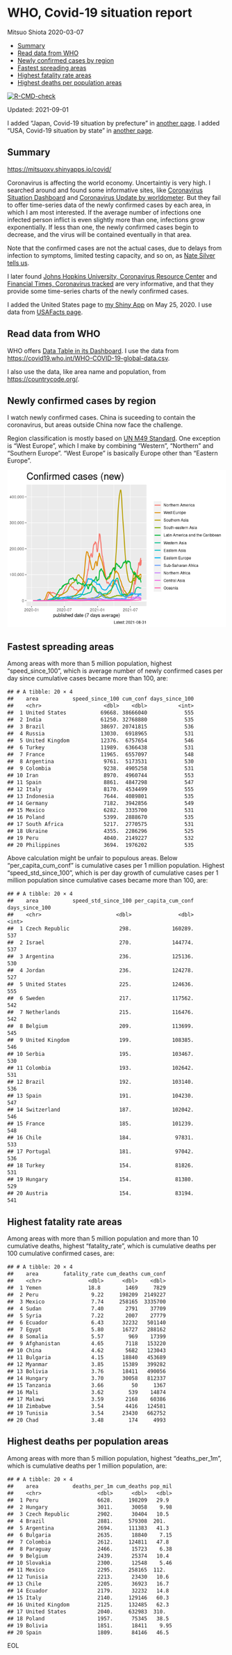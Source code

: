 WHO, Covid-19 situation report
================
Mitsuo Shiota
2020-03-07

-   [Summary](#summary)
-   [Read data from WHO](#read-data-from-who)
-   [Newly confirmed cases by region](#newly-confirmed-cases-by-region)
-   [Fastest spreading areas](#fastest-spreading-areas)
-   [Highest fatality rate areas](#highest-fatality-rate-areas)
-   [Highest deaths per population
    areas](#highest-deaths-per-population-areas)

<!-- badges: start -->

[![R-CMD-check](https://github.com/mitsuoxv/covid/workflows/R-CMD-check/badge.svg)](https://github.com/mitsuoxv/covid/actions)
<!-- badges: end -->

Updated: 2021-09-01

I added “Japan, Covid-19 situation by prefecture” in [another
page](Japan.md). I added “USA, Covid-19 situation by state” in [another
page](USA.md).

## Summary

<https://mitsuoxv.shinyapps.io/covid/>

Coronavirus is affecting the world economy. Uncertaintiy is very high. I
searched around and found some informative sites, like [Coronavirus
Situation
Dashboard](https://who.maps.arcgis.com/apps/opsdashboard/index.html#/c88e37cfc43b4ed3baf977d77e4a0667)
and [Coronavirus Update by
worldometer](https://www.worldometers.info/coronavirus/). But they fail
to offer time-series data of the newly confirmed cases by each area, in
which I am most interested. If the average number of infections one
infected person inflict is even slightly more than one, infections grow
exponentially. If less than one, the newly confirmed cases begin to
decrease, and the virus will be contained eventually in that area.

Note that the confirmed cases are not the actual cases, due to delays
from infection to symptoms, limited testing capacity, and so on, as
[Nate Silver tells
us](https://fivethirtyeight.com/features/coronavirus-case-counts-are-meaningless/).

I later found [Johns Hopkins University, Coronavirus Resource
Center](https://coronavirus.jhu.edu/) and [Financial Times, Coronavirus
tracked](https://www.ft.com/content/a26fbf7e-48f8-11ea-aeb3-955839e06441)
are very informative, and that they provide some time-series charts of
the newly confirmed cases.

I added the United States page to [my Shiny
App](https://mitsuoxv.shinyapps.io/covid/) on May 25, 2020. I use data
from [USAFacts
page](https://usafacts.org/visualizations/coronavirus-covid-19-spread-map/).

## Read data from WHO

WHO offers [Data Table in its Dashboard](https://covid19.who.int/table).
I use the data from
<https://covid19.who.int/WHO-COVID-19-global-data.csv>.

I also use the data, like area name and population, from
<https://countrycode.org/>.

## Newly confirmed cases by region

I watch newly confirmed cases. China is suceeding to contain the
coronavirus, but areas outside China now face the challenge.

Region classification is mostly based on [UN M49
Standard](https://unstats.un.org/unsd/methodology/m49/). One exception
is “West Europe”, which I make by combining “Western”, “Northern” and
“Southern Europe”. “West Europe” is basically Europe other than “Eastern
Europe”.

![](README_files/figure-gfm/chart-1.png)<!-- -->

## Fastest spreading areas

Among areas with more than 5 million population, highest
“speed\_since\_100”, which is average number of newly confirmed cases
per day since cumulative cases became more than 100, are:

    ## # A tibble: 20 × 4
    ##    area           speed_since_100 cum_conf days_since_100
    ##    <chr>                    <dbl>    <dbl>          <int>
    ##  1 United States           69668. 38666040            555
    ##  2 India                   61250. 32768880            535
    ##  3 Brazil                  38697. 20741815            536
    ##  4 Russia                  13030.  6918965            531
    ##  5 United Kingdom          12376.  6757654            546
    ##  6 Turkey                  11989.  6366438            531
    ##  7 France                  11965.  6557097            548
    ##  8 Argentina                9761.  5173531            530
    ##  9 Colombia                 9238.  4905258            531
    ## 10 Iran                     8970.  4960744            553
    ## 11 Spain                    8861.  4847298            547
    ## 12 Italy                    8170.  4534499            555
    ## 13 Indonesia                7644.  4089801            535
    ## 14 Germany                  7182.  3942856            549
    ## 15 Mexico                   6282.  3335700            531
    ## 16 Poland                   5399.  2888670            535
    ## 17 South Africa             5217.  2770575            531
    ## 18 Ukraine                  4355.  2286296            525
    ## 19 Peru                     4040.  2149227            532
    ## 20 Philippines              3694.  1976202            535

Above calculation might be unfair to populous areas. Below
“per\_capita\_cum\_conf” is cumulative cases per 1 million population.
Highest “speed\_std\_since\_100”, which is per day growth of cumulative
cases per 1 million population since cumulative cases became more than
100, are:

    ## # A tibble: 20 × 4
    ##    area           speed_std_since_100 per_capita_cum_conf days_since_100
    ##    <chr>                        <dbl>               <dbl>          <int>
    ##  1 Czech Republic                298.             160289.            537
    ##  2 Israel                        270.             144774.            537
    ##  3 Argentina                     236.             125136.            530
    ##  4 Jordan                        236.             124278.            527
    ##  5 United States                 225.             124636.            555
    ##  6 Sweden                        217.             117562.            542
    ##  7 Netherlands                   215.             116476.            542
    ##  8 Belgium                       209.             113699.            545
    ##  9 United Kingdom                199.             108385.            546
    ## 10 Serbia                        195.             103467.            530
    ## 11 Colombia                      193.             102642.            531
    ## 12 Brazil                        192.             103140.            536
    ## 13 Spain                         191.             104230.            547
    ## 14 Switzerland                   187.             102042.            546
    ## 15 France                        185.             101239.            548
    ## 16 Chile                         184.              97831.            533
    ## 17 Portugal                      181.              97042.            536
    ## 18 Turkey                        154.              81826.            531
    ## 19 Hungary                       154.              81380.            529
    ## 20 Austria                       154.              83194.            541

## Highest fatality rate areas

Among areas with more than 5 million population and more than 10
cumulative deaths, highest “fatality\_rate”, which is cumulative deaths
per 100 cumulative confirmed cases, are:

    ## # A tibble: 20 × 4
    ##    area        fatality_rate cum_deaths cum_conf
    ##    <chr>               <dbl>      <dbl>    <dbl>
    ##  1 Yemen               18.8        1469     7829
    ##  2 Peru                 9.22     198209  2149227
    ##  3 Mexico               7.74     258165  3335700
    ##  4 Sudan                7.40       2791    37709
    ##  5 Syria                7.22       2007    27779
    ##  6 Ecuador              6.43      32232   501140
    ##  7 Egypt                5.80      16727   288162
    ##  8 Somalia              5.57        969    17399
    ##  9 Afghanistan          4.65       7118   153220
    ## 10 China                4.62       5682   123043
    ## 11 Bulgaria             4.15      18840   453689
    ## 12 Myanmar              3.85      15389   399282
    ## 13 Bolivia              3.76      18411   490056
    ## 14 Hungary              3.70      30058   812337
    ## 15 Tanzania             3.66         50     1367
    ## 16 Mali                 3.62        539    14874
    ## 17 Malawi               3.59       2168    60386
    ## 18 Zimbabwe             3.54       4416   124581
    ## 19 Tunisia              3.54      23430   662752
    ## 20 Chad                 3.48        174     4993

## Highest deaths per population areas

Among areas with more than 5 million population, highest
“deaths\_per\_1m”, which is cumulative deaths per 1 million population,
are:

    ## # A tibble: 20 × 4
    ##    area           deaths_per_1m cum_deaths pop_mil
    ##    <chr>                  <dbl>      <dbl>   <dbl>
    ##  1 Peru                   6628.     198209   29.9 
    ##  2 Hungary                3011.      30058    9.98
    ##  3 Czech Republic         2902.      30404   10.5 
    ##  4 Brazil                 2881.     579308  201.  
    ##  5 Argentina              2694.     111383   41.3 
    ##  6 Bulgaria               2635.      18840    7.15
    ##  7 Colombia               2612.     124811   47.8 
    ##  8 Paraguay               2466.      15723    6.38
    ##  9 Belgium                2439.      25374   10.4 
    ## 10 Slovakia               2300.      12548    5.46
    ## 11 Mexico                 2295.     258165  112.  
    ## 12 Tunisia                2213.      23430   10.6 
    ## 13 Chile                  2205.      36923   16.7 
    ## 14 Ecuador                2179.      32232   14.8 
    ## 15 Italy                  2140.     129146   60.3 
    ## 16 United Kingdom         2125.     132485   62.3 
    ## 17 United States          2040.     632983  310.  
    ## 18 Poland                 1957.      75345   38.5 
    ## 19 Bolivia                1851.      18411    9.95
    ## 20 Spain                  1809.      84146   46.5

EOL
